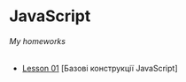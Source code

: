 # JavaScript
<h6>My homeworks</h6>
<ul>
    <li>
        <a href="https://github.com/olegnakhod/JavaScriptForJavaDev/tree/master/Lesson-01">Lesson 01</a> [Базові конструкції JavaScript]</li>
    
</ul>
